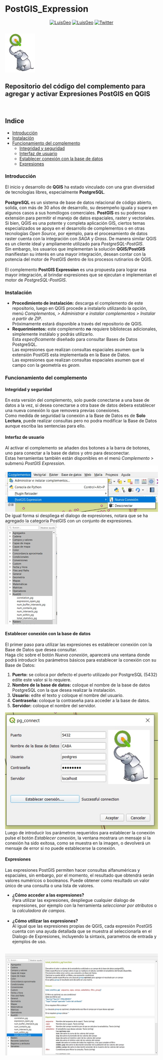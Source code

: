 # PostGIS_Expression
<table align="center">
    <p align = "center">
      <a href="https://www.linkedin.com/in/luisedpg/"><img alt="LuisGeo" src="https://img.shields.io/badge/AUTOR-Luis%20Eduardo%20Perez%20Graterol-brightgreen"></a>
       <a href="https://github.com/luisCartoGeo/PostGIS_Expression/blob/main/readme_en.md"><img alt="LuisGeo" src="https://img.shields.io/badge/ENGLISH-Documentation-lightgrey"></a>
        <a href="https://twitter.com/intent/tweet?text=Wow:&url=https%3A%2F%2Fgithub.com%2FluisCartoGeo%2FQGIS_Dashboard%2F"><img alt="Twitter" src="https://img.shields.io/twitter/url?label=TWITTER&style=social&url=https%3A%2F%2Ftwitter.com%2FLuiseperezg"></a>
      </P>
</table>
<img style="text-align:center" src="https://github.com/luisCartoGeo/PostGIS_Expression/blob/main/MINI-POSTGIS-EXPRESION.jpg" style="width:10%">
<h2><b>Repositorio del código del complemento para agregar y activar Expresiones PostGIS en QGIS</b></h2><br>

## Indice
- [Introducción](#Introducción)
- [Instalación](#Instalación)
- [Funcionamiento del complemento](#Funcionamiento-del-complemento)
  - [Integridad y seguridad](#Integridad-y-seguridad)
  - [Interfaz de usuario](#Interfaz-de-usuario)
  - [Establecer conexión con la base de datos](#Establecer-conexión-con-la-base-de-datos)
  - [Expresiones](#Expresiones)

### Introducción

El inicio y desarrollo de <B>QGIS</B> ha estado vinculado con una gran diversidad de tecnologías libres, especialmente <B>PostgreSQL</B>.<BR/><BR/>
<B>PostgreSQL</B> es un sistema de base de datos relacional de código abierto, solida, con más de 30 años de desarrollo, su desempeño iguala y supera 
en algunos casos a sus homólogos comerciales. <B>PostGIS</B> es su poderosa extensión para permitir el manejo de datos espaciales, raster y vectoriales.<BR/>
Si bien, QGIS es una potente y completa aplicación GIS, ciertos temas especializados se apoya en el desarrollo de complementos o en otras tecnologías 
_Open Source_, por ejemplo, para el procesamiento de datos raster cuenta con la integración con _SAGA_ y _Grass_. 
De manera similar QGIS es un cliente ideal y ampliamente utilizado para <i>PostgreSQL-PostGIS</i>.<BR/>
Sin embargo, los usuarios que implementan la solución <b>QGIS/PostGIS</b> manifiestan su interés en una mayor integración, desean contar con la potencia 
del motor de PostGIS dentro de los procesos rutinarios de QGIS.<BR/><BR/>
El complemento <B>PostGIS Expression</B> es una propuesta para lograr esa mayor integración, al brindar expresiones que se ejecutan e implementan el motor de <i>PostgreSQL-PostGIS</i>.

### Instalación

<ul>
<li><b>Procedimiento de instalación:</b> descarga el complemento de este repositorio, luego en QGIS procede a instalarlo utilizando la opción, menú <i>Complementos, 
 > Administrar e instalar complementos > Instalar a partir de ZIP</i>.<br/>
Próximamente estará disponible a través del repositorio de QGIS.<br/></li>
<li><b>Requerimientos:</b> este complemento <b>no</b> requiere bibliotecas adicionales, simplemente instálalo y podrás utilizarlo.<br/>
    Esta <i>específicamente</i> diseñado para consultar Bases de Datos PostgreSQL.<br/>
Las expresiones que realizan consultas espaciales asumen que la extensión PostGIS esta implementada en la Base de Datos.<br/>
Las expresiones que realizan consultas espaciales asumen que el campo con la geometría es <i>geom</i>.<br/></li>
</ul>

### Funcionamiento del complemento

#### Integridad y seguridad

En esta versión del complemento, solo puede conectarse a una base de datos a la vez, si desea conectarse a otra base de datos debera establecer una nueva conexión lo que removera previas conexiones.<br/>
Como medida de seguridad la conexión a la Base de Datos es de <strong>Solo Lectura</strong>, puede realizar consultas pero no podra modificar la Base de Datos aunque escriba las sentencias para ello.<br/>

#### Interfaz de usuario

Al activar el complemento se añaden dos botones a la barra de botones, uno para conectar a la base de datos y otro para desconectar.<br/>
Estas herramientas también están disponibles en el menú <i>Complemento</i> > submenú <i>PostGIS Expression</i>.<br/>
<img style="text-align:center" src="https://github.com/luisCartoGeo/PostGIS_Expression/blob/main/botones.jpg">
De igual forma si despliega el dialogo de expresiones, notara que se ha agregado la categoría PostGIS con un conjunto de expresiones.<br/>
<img style="text-align:center" src="https://github.com/luisCartoGeo/PostGIS_Expression/blob/main/Dialog_expre_postgis.jpg" style="width:10%">

#### Establecer conexión con la base de datos

El primer paso para utilizar las expresiones es establecer conexión con la Base de Datos que desea consultar.<br/> 
Haga clic sobre el botón <i>Nueva conexión</i>, aparecerá una ventana donde podrá introducir los parámetros básicos para establecer la conexión con su Base de Datos:<br/> 
<ol>
    <li><b>Puerto:</b> se coloca por defecto el puerto utilizado por PostgreSQL  (5432) edite este valor si lo requiere.</li>
    <li><b>Nombre de la base de datos:</b> coloque el nombre de la base de datos PostgreSQL con la que desea realizar la instalación.</li>
    <li><b>Usuario:</b> edite el texto y coloque el nombre del usuario.</li>
    <li><b>Contraseña:</b> coloque la contraseña para acceder a la base de datos.</li>
    <li><b>Servidor:</b> coloque el nombre del servidor.</li>
</ol>
<img style="text-align:center" src="https://github.com/luisCartoGeo/PostGIS_Expression/blob/main/DIALOGO.jpg" style="width:10%">
Luego de introducir los parámetros requeridos para establecer la conexión pulse el botón <i>Establecer conexión</i>, la ventana mostrara un mensaje si la conexión ha sido exitosa, como se muestra en la imagen, o devolverá un mensaje de error si no puede establecerse la conexión.<br/>

#### Expresiones

Las expresiones PostGIS permiten hacer consultas alfanuméricas y espaciales, sin embargo, por el momento, el resultado que obtendrá serán valores numéricos o booleanos. Puede obtener como resultado un valor único de una consulta o una lista de valores.<br/>
<ul>
    <li><b>¿Cómo acceder a las expresiones?</b><br/>
Para utilizar las expresiones, despliegue cualquier dialogo de expresiones, por ejemplo con la herramienta <i>seleccionar por atributos</i> o la <i>calculadora de campos</i>.</li><br/>
    <li><b>¿Cómo utilizar las expresiones?</b><br/>
    Al igual que las expresiones propias de QGIS, cada expresión PostGIS cuenta con una ayuda detallada que se muestra al seleccionarla en el Dialogo de Expresiones, incluyendo la sintaxis, parametros de entrada y ejemplos de uso.</li><br/>
    </ul><img style="text-align:center" src="https://github.com/luisCartoGeo/PostGIS_Expression/blob/main/ayuda.jpg" style="width:10%">





